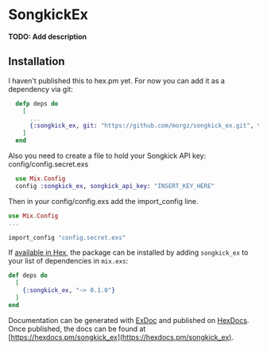 # SongkickEx

**TODO: Add description**

## Installation

I haven't published this to hex.pm yet. For now you can add it as a dependency via git:

```elixir
  defp deps do
    [
      ...
      {:songkick_ex, git: "https://github.com/morgz/songkick_ex.git", tag: "0.1.1"}
    ]
  end
```

Also you need to create a file to hold your Songkick API key:
config/config.secret.exs

```elixir
  use Mix.Config
  config :songkick_ex, songkick_api_key: "INSERT_KEY_HERE"
```

Then in your config/config.exs add the import_config line.

```elixir
use Mix.Config
...

import_config "config.secret.exs"
```

If [available in Hex](https://hex.pm/docs/publish), the package can be installed
by adding `songkick_ex` to your list of dependencies in `mix.exs`:

```elixir
def deps do
  [
    {:songkick_ex, "~> 0.1.0"}
  ]
end
```

Documentation can be generated with [ExDoc](https://github.com/elixir-lang/ex_doc)
and published on [HexDocs](https://hexdocs.pm). Once published, the docs can
be found at [https://hexdocs.pm/songkick_ex](https://hexdocs.pm/songkick_ex).

